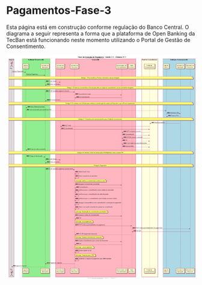 # Pagamentos-Fase-3

Esta página está em construção conforme regulação do Banco Central. O diagrama a seguir representa a forma que a plataforma de Open Banking da TecBan está funcionando neste momento utilizando o Portal de Gestão de Consentimento.

![Fluxo de compartilhamento](../images/Fluxo_de_Iniciação_de_Pagamento_Atravez_do_Portal_de_Consentimento.png)

